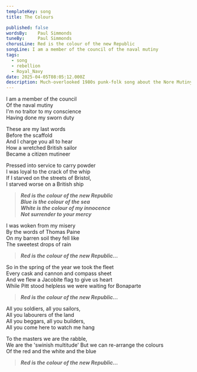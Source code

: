 ```yaml
---
templateKey: song
title: The Colours

published: false
wordsBy: 	Paul Simmonds
tuneBy: 	Paul Simmonds
chorusLine: Red is the colour of the new Republic
songLine: I am a member of the council of the naval mutiny
tags:
  - song
  - rebellion
  - Royal_Navy
date: 2025-04-05T08:05:12.000Z
description: Much-overlooked 1980s punk-folk song about the Nore Mutiny of 1797. Performed by "The Men They Couldn't Hang" on their 1988 album "Waiting for Bonaparte"
---
```

I am a member of the council\
Of the naval mutiny\
I'm no traitor to my conscience\
Having done my sworn duty

These are my last words\
Before the scaffold\
And I charge you all to hear\
How a wretched British sailor\
Became a citizen mutineer

Pressed into service to carry powder\
I was loyal to the crack of the whip\
If I starved on the streets of Bristol,\
I starved worse on a British ship

>***Red is the colour of the new Republic\
Blue is the colour of the sea\
White is the colour of my innocence\
Not surrender to your mercy***

I was woken from my misery\
By the words of Thomas Paine\
On my barren soil they fell like\
The sweetest drops of rain

>***Red is the colour of the new Republic...***

So in the spring of the year we took the fleet\
Every cask and cannon and compass sheet\
And we flew a Jacobite flag to give us heart\
While Pitt stood helpless we were waiting for Bonaparte

>***Red is the colour of the new Republic...***

All you soldiers, all you sailors,\
All you labourers of the land\
All you beggars, all you builders,\
All you come here to watch me hang

To the masters we are the rabble,\
We are the 'swinish multitude'
But we can re-arrange the colours\
Of the red and the white and the blue

>***Red is the colour of the new Republic...***
